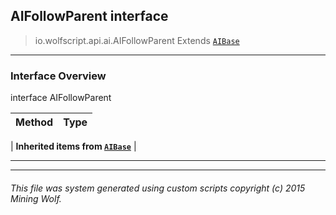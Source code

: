 ## AIFollowParent __interface__

>io.wolfscript.api.ai.AIFollowParent
>Extends [`AIBase`](AIBase.md)

---

### Interface Overview

interface AIFollowParent

Method | Type   
--- | :--- 
 |
__Inherited items from [`AIBase`](AIBase.md)__ |





---



---


###### This file was system generated using custom scripts copyright (c) 2015 Mining Wolf.
	

